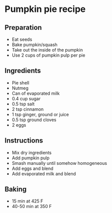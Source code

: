 # Pumpkin pie recipe


## Preparation

- Eat seeds
- Bake pumpkin/squash
- Take out the inside of the pumpkin
- Use 2 cups of pumpkin pulp per pie


## Ingredients

- Pie shell
- Nutmeg
- Can of evaporated milk
- 0.4 cup sugar
- 0.5 tsp salt
- 2 tsp cinnamon
- 1 tsp ginger, ground or juice
- 0.5 tsp ground cloves
- 2 eggs


## Instructions

- Mix dry ingredients
- Add pumpkin pulp
- Smash manually until somehow homogeneous
- Add eggs and blend
- Add evaporated milk and blend


## Baking

- 15 min at 425 F
- 40-50 min at 350 F
